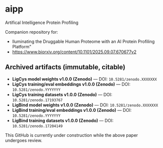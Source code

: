# aipp
Artifical Intelligence Protein Profiling

Companion repository for:
-  lluminating the Druggable Human Proteome with an AI Protein Profiling Platform"
-  https://www.biorxiv.org/content/10.1101/2025.09.07.670677v2

## Archived artifacts (immutable, citable)

- **LigCys model weights v1.0.0 (Zenodo)** — DOI: `10.5281/zenodo.XXXXXXX`
- **LigCys training/eval embeddings v1.0.0 (Zenodo)** — DOI: `10.5281/zenodo.YYYYYYY`
- **LigCys training datasets v1.0.0 (Zenodo)**  — DOI: `10.5281/zenodo.17193767`
- **LigBind model weights v1.0.0 (Zenodo)** — DOI: `10.5281/zenodo.XXXXXXX`
- **LigBind training/eval embeddings v1.0.0 (Zenodo)** — DOI: `10.5281/zenodo.YYYYYYY`
- **LigBind training datasets v1.0.0 (Zenodo)** — DOI: `10.5281/zenodo.17204149`

This GitHub is currently under construction while the above paper undergoes review.
